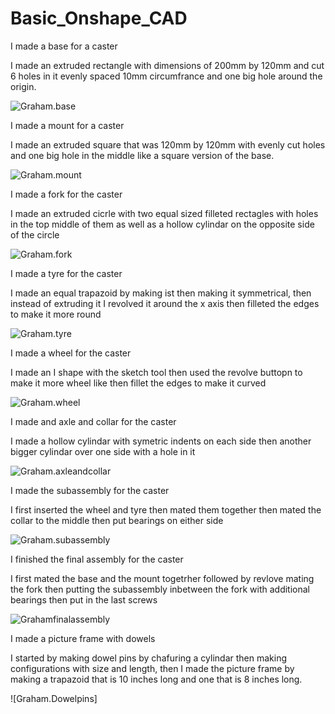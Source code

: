 # Basic_Onshape_CAD


I made a base for a caster



I made an extruded rectangle with dimensions of 200mm by 120mm and cut 6 holes in it evenly spaced 10mm circumfrance and one big hole around the origin.




![Graham.base](images/Graham.base.PNG)



I made a mount for a caster


I made an extruded square that was 120mm by 120mm with evenly cut holes and one big hole in the middle like a square version of the base.
 

![Graham.mount](images/Graham.mount.PNG)


I made a fork for the caster


I made an extruded cicrle with two equal sized filleted rectagles with holes in the top middle of them as well as a hollow cylindar on the opposite side of the circle


![Graham.fork](images/Graham.fork.PNG)



I made a tyre for the caster


I made an equal trapazoid by making ist then making it symmetrical, then instead of extruding it I revolved it around the x axis then filleted the edges to make it more round



![Graham.tyre](images/Graham.tyre.PNG)


I made a wheel for the caster


I made an I shape with the sketch tool then used the revolve buttopn to make it more wheel like then fillet the edges to make it curved


![Graham.wheel](images/Graham.wheel.PNG)


I made and axle and collar for the caster

I made a hollow cylindar with symetric indents on each side then another bigger cylindar over one side with a hole in it


![Graham.axleandcollar](images/Graham.axleandcollar.PNG)


I made the subassembly for the caster


I first inserted the wheel and tyre then mated them together then mated the collar to the middle then put bearings on either side


![Graham.subassembly](images/Graham.subassembly.PNG)


I finished the final assembly for the caster


I first mated the base and the mount togetrher followed by revlove mating the fork then putting the subassembly inbetween the fork with additional bearings then put in the last screws 

![Grahamfinalassembly](images/Graham.finalassembly.PNG)



I made a picture frame with dowels


I started by making dowel pins by chafuring a cylindar then making configurations with size and length, then I made the picture frame by making a trapazoid that is 10 inches long and one that is 8 inches long.



![Graham.Dowelpins]
